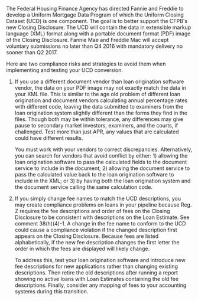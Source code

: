 The Federal Housing Finance Agency has directed Fannie and Freddie to develop a Uniform Mortgage Data Program of which the Uniform Closing Dataset (UCD) is one component. The goal is to better support the CFPB's new Closing Disclosure. The UCD will contain the data in extensible markup language (XML) format along with a portable document format (PDF) image of the Closing Disclosure. Fannie Mae and Freddie Mac will accept voluntary submissions no later than Q4 2016 with mandatory delivery no sooner than Q2 2017.

Here are two compliance risks and strategies to avoid them when implementing and testing your UCD conversion.

1. If you use a different document vendor than loan origination software vendor, the data on your PDF image may not exactly match the data in your XML file. This is similar to the age old problem of different loan origination and document vendors calculating annual percentage rates with different code, leaving the data submitted to examiners from the loan origination system slightly different than the forms they find in the files. Though both may be within tolerance, any differences may give pause to secondary market investors, examiners, and the courts, if challenged. Test more than just APR, any values that are calculated could have different results.

   You must work with your vendors to correct discrepancies. Alternatively, you can search for vendors that avoid conflict by either: 1) allowing the loan origination software to pass the calculated fields to the document service to include in the document; 2) allowing the document service to pass the calculated value back to the loan origination software to include in the XML; or 3) by having both the loan origination system and the document service calling the same calculation code.

2. If you simply change fee names to match the UCD descriptions, you may create compliance problems on loans in your pipeline because Reg. Z requires the fee descriptions and order of fees on the Closing Disclosure to be consistent with descriptions on the Loan Estimate. See comment 38(h)(4)-1. A change in the fee name to conform to the UCD could cause a compliance violation if the changed description first appears on the Closing Disclosure. Because fees are listed alphabetically, if the new fee description changes the first letter the order in which the fees are displayed will likely change.

   To address this, test your loan origination software and introduce new fee descriptions for new applications rather than changing existing descriptions. Then retire the old descriptions after running a report showing no active loans with Loan Estimates containing the old fee descriptions. Finally, consider any mapping of fees to your accounting systems during this transition.
